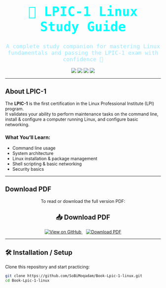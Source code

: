 <div align="center">

<h1 style="font-family:monospace; color:#00FFFF; font-size:42px;">
🐧 LPIC-1 Linux Study Guide
</h1>

<p style="font-family:monospace; font-size:18px; color:#9be7ff;">
A complete study companion for mastering Linux fundamentals and passing the LPIC-1 exam with confidence 🚀
</p>

<!-- Badge Row -->
<p>
  <img src="https://img.shields.io/github/stars/SoBiMoqadam/Book-Lpic-1-linux?style=for-the-badge&logo=github&color=00FFFF" />
  <img src="https://img.shields.io/github/forks/SoBiMoqadam/Book-Lpic-1-linux?style=for-the-badge&logo=git&color=blueviolet" />
  <img src="https://img.shields.io/github/issues/SoBiMoqadam/Book-Lpic-1-linux?style=for-the-badge&color=ff0055" />
  <img src="https://img.shields.io/badge/license-MIT-green?style=for-the-badge&logo=open-source-initiative" />
</p>

</div>

---

## About LPIC-1
The **LPIC-1** is the first certification in the Linux Professional Institute (LPI) program.  
It validates your ability to perform maintenance tasks on the command line, install & configure a computer running Linux, and configure basic networking.

### What You’ll Learn:
- Command line usage  
- System architecture  
- Linux installation & package management  
- Shell scripting & basic networking  
- Security basics  

---

## Download PDF

<div align="center">

To read or download the full version PDF:  

## 📥 Download PDF

<div align="center">
  
<a href="https://github.com/SoBiMoqadam/Book-Lpic-1-linux/blob/main/LPIC-1-Linux.pdf" target="_blank">
  <img src="https://img.shields.io/badge/📖%20View%20on%20GitHub-1E90FF?style=for-the-badge&logo=github&logoColor=white&labelColor=000000" alt="View on GitHub"/>
</a>
&nbsp;&nbsp;
<a href="https://github.com/SoBiMoqadam/Book-Lpic-1-linux/raw/main/LPIC-1-Linux.pdf">
  <img src="https://img.shields.io/badge/⬇️%20Direct%20Download-FF1493?style=for-the-badge&logo=adobeacrobatreader&logoColor=white&labelColor=000000" alt="Download PDF"/>
</a>

</div>

</div>

---

## 🛠 Installation / Setup
Clone this repository and start practicing:

```bash
git clone https://github.com/SoBiMoqadam/Book-Lpic-1-linux.git
cd Book-Lpic-1-linux
